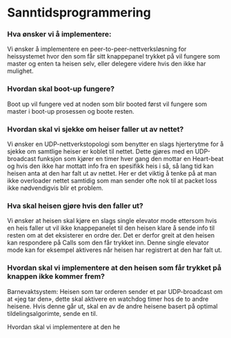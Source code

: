 Sanntidsprogrammering
=====================

### Hva ønsker vi å implementere:
Vi ønsker å implementere en peer-to-peer-nettverksløsning for heissystemet hvor den som får sitt knappepanel trykket på vil fungere som master og enten ta heisen selv, eller delegere videre hvis den ikke har mulighet. 

### Hvordan skal boot-up fungere?
Boot up vil fungere ved at noden som blir booted først vil fungere som master i boot-up prosessen og boote resten. 

### Hvordan skal vi sjekke om heiser faller ut av nettet?
Vi ønsker en UDP-nettverkstopologi som benytter en slags hjerterytme for å sjekke om samtlige heiser er koblet til nettet. Dette gjøres med en UDP-broadcast funksjon som kjører en timer hver gang den mottar en Heart-beat og hvis den ikke har mottatt info fra en spesifikk heis i så, så lang tid kan heisen anta at den har falt ut av nettet. Her er det viktig å tenke på at man ikke overloader nettet samtidig som man sender ofte nok til at packet loss ikke nødvendigvis blir et problem. 

### Hva skal heisen gjøre hvis den faller ut?
Vi ønsker at heisen skal kjøre en slags single elevator mode ettersom hvis en heis faller ut vil ikke knappepanelet til den heisen klare å sende info til resten om at det eksisterer en ordre der. Det er derfor greit at den heisen kan respondere på Calls som den får trykket inn. Denne single elevator mode kan for eksempel aktiveres når heisen har registrert at den har falt ut. 

### Hvordan skal vi implementere at den heisen som får trykket på knappen ikke kommer frem?
Barnevaktsystem: Heisen som tar orderen sender et par UDP-broadcast om at «jeg tar den», dette skal aktivere en watchdog timer hos de to andre heisene. Hvis denne går ut, skal en av de andre heisene basert på optimal tildelingsalgorimte, sende en til. 

Hvordan skal vi implementere at den he
